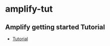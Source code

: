 # amplify-tut
## Amplify getting started Tutorial
- [Tutorial](https://docs.aws.amazon.com/amplify/latest/userguide/getting-started.html)
